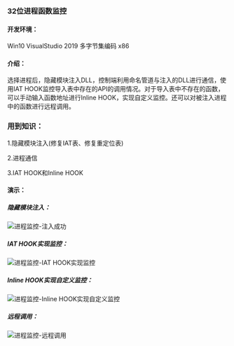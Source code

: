 ### 32位进程函数监控
  
#### 开发环境：
Win10  VisualStudio 2019  多字节集编码  x86
#### 介绍：
选择进程后，隐藏模块注入DLL，控制端利用命名管道与注入的DLL进行通信，使用IAT HOOK监控导入表中存在的API的调用情况。对于导入表中不存在的函数，可以手动输入函数地址进行Inline HOOK，实现自定义监控。还可以对被注入进程中的函数进行远程调用。

### 用到知识：
1.隐藏模块注入(修复IAT表、修复重定位表)

2.进程通信

3.IAT HOOK和Inline HOOK

#### 演示：

##### 隐藏模块注入：
![进程监控-注入成功](https://i.loli.net/2021/05/12/wZWh3Uzv8ASrKfC.png)
##### IAT HOOK实现监控：
![进程监控-IAT HOOK实现监控](https://i.loli.net/2021/05/12/mobCtQJjdOZSuFH.png)
##### Inline HOOK实现自定义监控：
![进程监控-Inline HOOK实现自定义监控](https://i.loli.net/2021/05/12/bFvoxDAXRUeHyg9.png)
##### 远程调用：
![进程监控-远程调用](https://i.loli.net/2021/05/12/jrepETW3qzK4Mn7.png)
